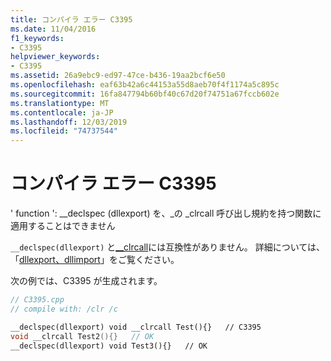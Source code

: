 ```yaml
---
title: コンパイラ エラー C3395
ms.date: 11/04/2016
f1_keywords:
- C3395
helpviewer_keywords:
- C3395
ms.assetid: 26a9ebc9-ed97-47ce-b436-19aa2bcf6e50
ms.openlocfilehash: eaf63b42a6c44153a55d8aeb70f4f1174a5c895c
ms.sourcegitcommit: 16fa847794b60bf40c67d20f74751a67fccb602e
ms.translationtype: MT
ms.contentlocale: ja-JP
ms.lasthandoff: 12/03/2019
ms.locfileid: "74737544"
---
```

# <a name="compiler-error-c3395"></a>コンパイラ エラー C3395

' function ': __declspec (dllexport) を、\_の _clrcall 呼び出し規約を持つ関数に適用することはできません

`__declspec(dllexport)` と[__clrcall](../../cpp/clrcall.md)には互換性がありません。  詳細については、「[dllexport、dllimport](../../cpp/dllexport-dllimport.md)」をご覧ください。

次の例では、C3395 が生成されます。

```cpp
// C3395.cpp
// compile with: /clr /c

__declspec(dllexport) void __clrcall Test(){}   // C3395
void __clrcall Test2(){}   // OK
__declspec(dllexport) void Test3(){}   // OK
```
